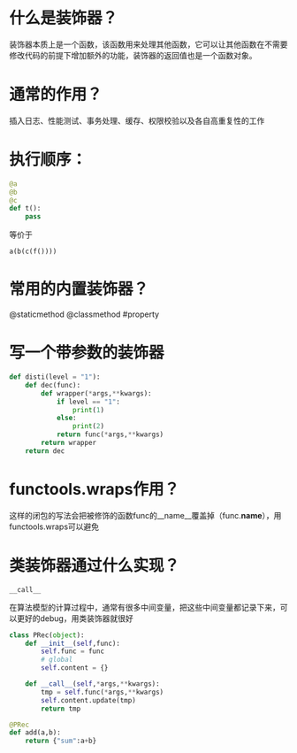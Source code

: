 # 什么是装饰器？
装饰器本质上是一个函数，该函数用来处理其他函数，它可以让其他函数在不需要修改代码的前提下增加额外的功能，装饰器的返回值也是一个函数对象。

# 通常的作用？
插入日志、性能测试、事务处理、缓存、权限校验以及各自高重复性的工作

# 执行顺序：
```python
@a
@b
@c
def t():
    pass
```
等价于
```
a(b(c(f())))
```

# 常用的内置装饰器？
@staticmethod
@classmethod
#property

# 写一个带参数的装饰器
```python
def disti(level = "1"):
    def dec(func):
        def wrapper(*args,**kwargs):
            if level == "1":
                print(1)
            else:
                print(2)
            return func(*args,**kwargs)
        return wrapper
    return dec
```

# functools.wraps作用？
这样的闭包的写法会把被修饰的函数func的__name__覆盖掉（func.__name__），用functools.wraps可以避免

# 类装饰器通过什么实现？
`__call__`

在算法模型的计算过程中，通常有很多中间变量，把这些中间变量都记录下来，可以更好的debug，用类装饰器就很好
```python
class PRec(object):
    def __init__(self,func):
        self.func = func
        # global
        self.content = {}

    def __call__(self,*args,**kwargs):
        tmp = self.func(*args,**kwargs)
        self.content.update(tmp)
        return tmp

@PRec
def add(a,b):
    return {"sum":a+b}
```